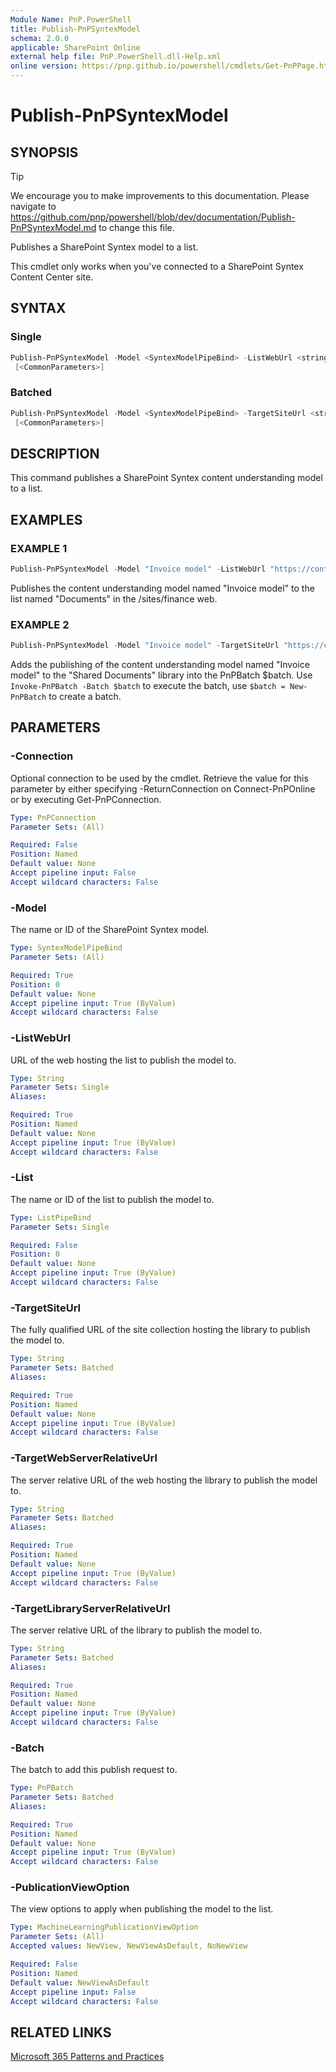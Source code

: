 ```yaml
---
Module Name: PnP.PowerShell
title: Publish-PnPSyntexModel
schema: 2.0.0
applicable: SharePoint Online
external help file: PnP.PowerShell.dll-Help.xml
online version: https://pnp.github.io/powershell/cmdlets/Get-PnPPage.html
---
```

 
# Publish-PnPSyntexModel

## SYNOPSIS

> [!TIP]
> We encourage you to make improvements to this documentation. Please navigate to https://github.com/pnp/powershell/blob/dev/documentation/Publish-PnPSyntexModel.md to change this file.

Publishes a SharePoint Syntex model to a list.

This cmdlet only works when you've connected to a SharePoint Syntex Content Center site.

## SYNTAX

### Single
```powershell
Publish-PnPSyntexModel -Model <SyntexModelPipeBind> -ListWebUrl <string> -List <ListPipeBind> [-PublicationViewOption <MachineLearningPublicationViewOption>]  [-Connection <PnPConnection>]
 [<CommonParameters>]
```

### Batched
```powershell
Publish-PnPSyntexModel -Model <SyntexModelPipeBind> -TargetSiteUrl <string> -TargetWebServerRelativeUrl <string> -TargetLibraryServerRelativeUrl <string> -Batch <PnPBatch>  [-PublicationViewOption <MachineLearningPublicationViewOption>]  [-Connection <PnPConnection>]
 [<CommonParameters>]
```

## DESCRIPTION
This command publishes a SharePoint Syntex content understanding model to a list.

## EXAMPLES

### EXAMPLE 1
```powershell
Publish-PnPSyntexModel -Model "Invoice model" -ListWebUrl "https://contoso.sharepoint.com/sites/finance" -List "Documents"
```

Publishes the content understanding model named "Invoice model" to the list named "Documents" in the /sites/finance web.

### EXAMPLE 2
```powershell
Publish-PnPSyntexModel -Model "Invoice model" -TargetSiteUrl "https://contoso.sharepoint.com/sites/finance" -TargetWebServerRelativeUrl "/sites/finance" -TargetLibraryServerRelativeUrl "/sites/finance/shared%20documents" -Batch $batch
```

Adds the publishing of the content understanding model named "Invoice model" to the "Shared Documents" library into the PnPBatch $batch. Use `Invoke-PnPBatch -Batch $batch` to execute the batch, use `$batch = New-PnPBatch` to create a batch.

## PARAMETERS

### -Connection
Optional connection to be used by the cmdlet. Retrieve the value for this parameter by either specifying -ReturnConnection on Connect-PnPOnline or by executing Get-PnPConnection.

```yaml
Type: PnPConnection
Parameter Sets: (All)

Required: False
Position: Named
Default value: None
Accept pipeline input: False
Accept wildcard characters: False
```

### -Model
The name or ID of the SharePoint Syntex model.

```yaml
Type: SyntexModelPipeBind
Parameter Sets: (All)

Required: True
Position: 0
Default value: None
Accept pipeline input: True (ByValue)
Accept wildcard characters: False
```

### -ListWebUrl
URL of the web hosting the list to publish the model to.

```yaml
Type: String
Parameter Sets: Single
Aliases:

Required: True
Position: Named
Default value: None
Accept pipeline input: True (ByValue)
Accept wildcard characters: False
```

### -List
The name or ID of the list to publish the model to.

```yaml
Type: ListPipeBind
Parameter Sets: Single

Required: False
Position: 0
Default value: None
Accept pipeline input: True (ByValue)
Accept wildcard characters: False
```

### -TargetSiteUrl
The fully qualified URL of the site collection hosting the library to publish the model to.

```yaml
Type: String
Parameter Sets: Batched
Aliases:

Required: True
Position: Named
Default value: None
Accept pipeline input: True (ByValue)
Accept wildcard characters: False
```

### -TargetWebServerRelativeUrl
The server relative URL of the web hosting the library to publish the model to.

```yaml
Type: String
Parameter Sets: Batched
Aliases:

Required: True
Position: Named
Default value: None
Accept pipeline input: True (ByValue)
Accept wildcard characters: False
```

### -TargetLibraryServerRelativeUrl
The server relative URL of the library to publish the model to.

```yaml
Type: String
Parameter Sets: Batched
Aliases:

Required: True
Position: Named
Default value: None
Accept pipeline input: True (ByValue)
Accept wildcard characters: False
```

### -Batch
The batch to add this publish request to.

```yaml
Type: PnPBatch
Parameter Sets: Batched
Aliases:

Required: True
Position: Named
Default value: None
Accept pipeline input: True (ByValue)
Accept wildcard characters: False
```

### -PublicationViewOption
The view options to apply when publishing the model to the list.

```yaml
Type: MachineLearningPublicationViewOption
Parameter Sets: (All)
Accepted values: NewView, NewViewAsDefault, NoNewView

Required: False
Position: Named
Default value: NewViewAsDefault
Accept pipeline input: False
Accept wildcard characters: False
```

## RELATED LINKS

[Microsoft 365 Patterns and Practices](https://aka.ms/m365pnp)
